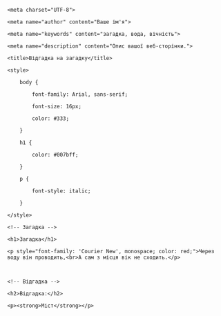 <!DOCTYPE html>

<html lang="en">

<head>

    <meta charset="UTF-8">

    <meta name="author" content="Ваше ім'я">

    <meta name="keywords" content="загадка, вода, вічність">

    <meta name="description" content="Опис вашої веб-сторінки.">

    <title>Відгадка на загадку</title>

    <style>

        body {

            font-family: Arial, sans-serif;

            font-size: 16px;

            color: #333;

        }

        h1 {

            color: #007bff;

        }

        p {

            font-style: italic;

        }

    </style>

</head>

<body>

    <!-- Загадка -->

    <h1>Загадка</h1>

    <p style="font-family: 'Courier New', monospace; color: red;">Через воду він проводить,<br>А сам з місця вік не сходить.</p>

    

    <!-- Відгадка -->

    <h2>Відгадка:</h2>

    <p><strong>Міст</strong></p>

</body>

</html>

